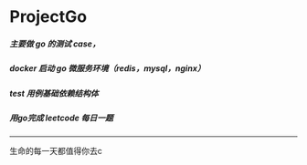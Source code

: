 # ProjectGo

##### 主要做 go 的测试 case，

##### docker 启动 go 微服务环境（redis，mysql，nginx）

##### test 用例基础依赖结构体

##### 用go完成 leetcode 每日一题



---

生命的每一天都值得你去c
